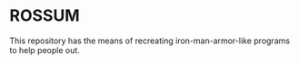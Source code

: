 # ROSSUM
This repository has the means of recreating iron-man-armor-like programs to help people out.
